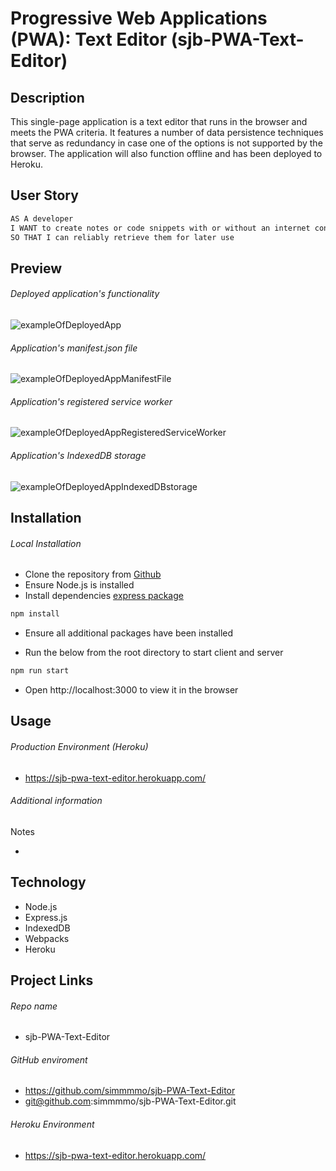 # Progressive Web Applications (PWA): Text Editor (sjb-PWA-Text-Editor)

## Description

This single-page application is a text editor that runs in the browser and meets the PWA criteria. It features a number of data persistence techniques that serve as redundancy in case one of the options is not supported by the browser. The application will also function offline and has been deployed to Heroku.

## User Story

```md
AS A developer
I WANT to create notes or code snippets with or without an internet connection
SO THAT I can reliably retrieve them for later use
```

## Preview

###### Deployed application's functionality

![exampleOfDeployedApp](./assets/HomeSignupDashboard.gif)

###### Application's manifest.json file

![exampleOfDeployedAppManifestFile](./assets/DeployedAppManifestFile.gif)

###### Application's registered service worker

![exampleOfDeployedAppRegisteredServiceWorker](./assets/RegisteredServiceWorker.gif)

###### Application's IndexedDB storage

![exampleOfDeployedAppIndexedDBstorage](./assets/DeployedAppIndexedDBstorage.gif)

## Installation

###### Local Installation

- Clone the repository from [Github](git@github.com:simmmmo/sjb-PWA-Text-Editor.git)
- Ensure Node.js is installed
- Install dependencies
  [express package](https://www.npmjs.com/package/express)

```bash
npm install
```

- Ensure all additional packages have been installed

- Run the below from the root directory to start client and server

```bash
npm run start
```

- Open http://localhost:3000 to view it in the browser

## Usage

###### Production Environment (Heroku)

- https://sjb-pwa-text-editor.herokuapp.com/

###### Additional information

Notes

-

## Technology

- Node.js
- Express.js
- IndexedDB
- Webpacks
- Heroku

## Project Links

###### Repo name

- sjb-PWA-Text-Editor

###### GitHub enviroment

- https://github.com/simmmmo/sjb-PWA-Text-Editor
- git@github.com:simmmmo/sjb-PWA-Text-Editor.git

###### Heroku Environment

- https://sjb-pwa-text-editor.herokuapp.com/
